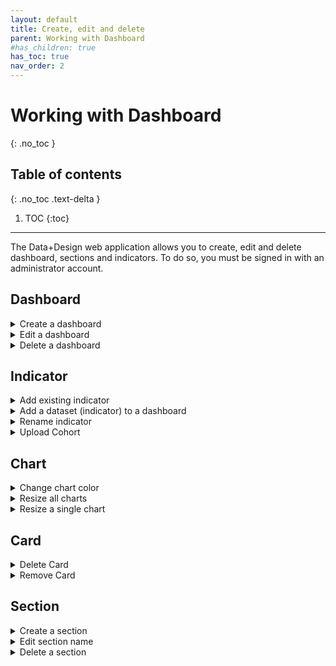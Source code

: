 ```yaml
---
layout: default
title: Create, edit and delete
parent: Working with Dashboard
#has_children: true
has_toc: true
nav_order: 2
---
```


# Working with Dashboard
{: .no_toc }

## Table of contents
{: .no_toc .text-delta }

1. TOC
{:toc}

---

The Data+Design web application allows you to create, edit and delete dashboard, sections and indicators. To do so, you must be signed in with an administrator account.

## Dashboard
<details markdown="block">
  <summary>
  Create a dashboard
  </summary>
  1. To create a new empty dashboard from scratch, click the Gear button on the main page, then choose Create Dashboard.
        -![Dashboard Interface]({{site.baseurl}}/assets/images/create-dash.png )
  2. Enter the new dashboard name. You can make it into a default dashboard by clicking the Default toggle switch.
  3. Once you’re done, click the Create button.
</details>

<details markdown="block">
  <summary>
  Edit a dashboard
  </summary>
  1.	To make changes on a dashboard, open the dashboard first using Dashboard Selector located in the main page.
  2.	Click the Gear from the dashboard, then choose Edit Dashboard.
    -![Dashboard Interface]({{site.baseurl}}/assets/images/edit-dash.png )
  3.	Change the name of the dashboard in the name field and then click Create.
</details>

<details markdown="block">
  <summary>
  Delete a dashboard
  </summary>
  Warning

  Deleting a dashboard will also remove any sections, indicators and alerts you have configured on that dashboard.
  To delete a dashboard you are currently viewing, follow these steps:
  * Click the Gear from the dashboard, then click Delete Dashboard, and then click Confirm to proceed.

-![Dashboard Interface]({{site.baseurl}}/assets/images/delete-dash.png )
</details>

## Indicator
<details markdown="block">
  <summary>
  Add existing indicator
  </summary>
  Add existing indicator to a section.

  -![Dashboard Interface]({{site.baseurl}}/assets/images/add-indicator.png )
  
  1.	Navigate the dashboard, then click the  plus (+) of the section, choose Existing.
  2.	Click the Disclosure button, then choose the indicator.
  3.	Once you’re done, click Create.
</details>

<details markdown="block">
  <summary>
  Add a dataset (indicator) to a dashboard
  </summary>
  You can upload external data in a .csv or excel format through the user interface.
  1.	Navigate the section where you want to upload the indicator and click plus (+).
  2.	Click Upload, a user interface will appear to help you upload the dataset.
  3.	Under Details section, import the .csv or excel, then click Next.
  4.	Under Select Columns section, select the columns that you want to be included in the indicator, then click Next.
  5.	Preview the dataset under Preview section, then click Next.
  6.	Select the update mode under Update Mode section, then click Next.
  7.	Under Name and Describe Your Dataset section, give the indicator a name and choose the appropriate chart.
  8.	Once you’re done, click the Update.
</details>

<details markdown="block">
  <summary>
  Rename indicator
  </summary>
  1.	Navigate the dashboard and click the Gear of the indicator, choose Rename.
  2.	In the Caption field, type the new name for the indicator. You may also want to put some information in the Info text field.
  3.	Click Update to apply changes.
</details>

<details markdown="block">
  <summary>
  Upload Cohort
  </summary>
  1.	Create cohort file for uploading (csv or excel).
  2.	Navigate to the dashboard and click Upload Cohort located just above the sections. A new user interface will appear to help you upload cohort.
  3.	Under Details section, upload the .csv or excel file.
  4.	Once you’re done, click Next.
  5.	Under Student Details and Dataset section, fill in the required fields.
  6.	Once you’re done, click Submit.

  If it was successful, a message should display informing the file was uploaded.
</details>

## Chart

<details markdown="block">
  <summary>
  Change chart color
  </summary>
  Maybe your indicator needs a little something else to make it more impactful. You can change the color of your chart.
  1. Choose the chart that you want to change. Click the Gear button, then choose Change Color.
  2. Click on the color that you want to change and pick the color scheme you want.
  3. Once you’re done, click the Update button.
</details>

<details markdown="block">
  <summary>
  Resize all charts
  </summary>
  You can resize charts in a dashboard all at once in just one click.
  * Navigate the dashboard and click the Gear button located just above the sections, then choose the squares to resize the charts in the dashboard.
</details>

<details markdown="block">
  <summary>
  Resize a single chart
  </summary>
  * Navigate the Card and click the Gear button, then choose the square to resize the chart.
</details>

## Card
<details markdown="block">
  <summary>
  Delete Card
  </summary>
  * Navigate the Card and click the Gear button, then click Delete Dashboard.
</details>

<details markdown="block">
  <summary>
  Remove Card
  </summary>
  * Click on the indicator's Gear button and choose Remove, then click Confirm to remove card from the section.
</details>

## Section
<details markdown="block">
  <summary>
  Create a section
  </summary>
  1. Navigate the dashboard and click the Gear button located just above the sections.
  2. Click Manage Sections, then choose Add.
  4. Enter the new section name.
  5. Once you’re done, click Create.
</details>

<details markdown="block">
  <summary>
  Edit section name
  </summary>
  1. Navigate the section and click the Pencil button.
  2. Give the section a new name.
  3. Once you’re done, click Update.
</details>

<details markdown="block">
  <summary>
  Delete a section
  </summary>
  * Navigate the section and click the Trash bin button, then click Confirm to delete section.
</details>
